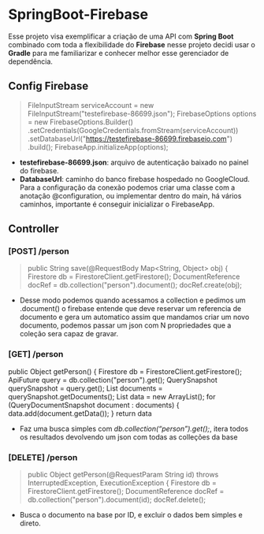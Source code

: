 # SpringBoot-Firebase

Esse projeto visa exemplificar a criação de uma API com **Spring Boot** combinado com toda a flexibilidade do **Firebase** nesse projeto decidi usar o **Gradle** para me familiarizar e conhecer melhor esse gerenciador de dependência.



## Config Firebase
> FileInputStream  serviceAccount = new  FileInputStream("testefirebase-86699.json");
FirebaseOptions  options = new  FirebaseOptions.Builder()
	.setCredentials(GoogleCredentials.fromStream(serviceAccount))
	.setDatabaseUrl("https://testefirebase-86699.firebaseio.com")
	.build();
FirebaseApp.initializeApp(options);

- **testefirebase-86699.json**: arquivo de autenticação baixado no painel do firebase.
- **DatabaseUrl**: caminho do banco firebase hospedado no GoogleCloud.
Para a configuração da conexão podemos criar uma classe com a anotação @configuration, ou implementar dentro do main, há vários caminhos, importante é conseguir inicializar o FirebaseApp.


## Controller

### [POST] /person
> public  String  save(@RequestBody  Map<String, Object> obj) {
 Firestore  db = FirestoreClient.getFirestore();
DocumentReference  docRef = db.collection("person").document();
docRef.create(obj);

- Desse modo podemos quando acessamos a collection e pedimos um .document() o firebase entende que deve reservar um referencia de documento e gera um automatico assim que mandamos criar um novo documento, podemos passar um json com N propriedades que a coleção sera capaz de gravar. 


### [GET] /person
public  Object  getPerson()  {
Firestore  db = FirestoreClient.getFirestore();
ApiFuture<QuerySnapshot> query = db.collection("person").get();
QuerySnapshot  querySnapshot = query.get();
List<QueryDocumentSnapshot> documents = querySnapshot.getDocuments();
List<Object> data = new  ArrayList<Object>();
for (QueryDocumentSnapshot  document  :  documents) {
data.add(document.getData());
}
return  data


- Faz uma busca simples com  *db.collection(“person”).get();*, itera todos os resultados devolvendo um json com todas as colleções da base


### [DELETE] /person
>public  Object  getPerson(@RequestParam  String  id) throws  InterruptedException, ExecutionException {
Firestore  db = FirestoreClient.getFirestore();
DocumentReference  docRef = db.collection("person").document(id);
docRef.delete();

- Busca o documento na base por ID, e excluir o dados bem simples e direto. 


